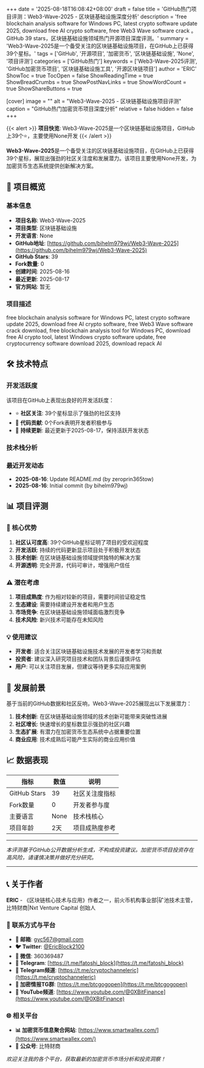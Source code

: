 +++
date = '2025-08-18T16:08:42+08:00'
draft = false
title = 'GitHub热门项目评测：Web3-Wave-2025 - 区块链基础设施深度分析'
description = 'free blockchain analysis software for Windows PC, latest crypto software update 2025, download free AI crypto software, free Web3 Wave software crack 。GitHub 39 stars，区块链基础设施领域热门开源项目深度评测。'
summary = 'Web3-Wave-2025是一个备受关注的区块链基础设施项目，在GitHub上已获得39个星标。'
tags = ['GitHub', '开源项目', '加密货币', '区块链基础设施', 'None', '项目评测']
categories = ['GitHub热门']
keywords = ['Web3-Wave-2025评测', 'GitHub加密货币项目', '区块链基础设施工具', '开源区块链项目']
author = 'ERIC'
ShowToc = true
TocOpen = false
ShowReadingTime = true
ShowBreadCrumbs = true
ShowPostNavLinks = true
ShowWordCount = true
ShowShareButtons = true

[cover]
image = ""
alt = "Web3-Wave-2025 - 区块链基础设施项目评测"
caption = "GitHub热门加密货币项目深度分析"
relative = false
hidden = false
+++

{{< alert >}}
**项目快览**: Web3-Wave-2025是一个区块链基础设施项目，GitHub上39个⭐，主要使用None开发
{{< /alert >}}

**Web3-Wave-2025**是一个备受关注的区块链基础设施项目，在GitHub上已获得39个星标，展现出强劲的社区关注度和发展潜力。该项目主要使用None开发，为加密货币生态系统提供创新解决方案。

## 🎯 项目概览

### 基本信息
- **项目名称**: Web3-Wave-2025
- **项目类型**: 区块链基础设施
- **开发语言**: None
- **GitHub地址**: [https://github.com/bihelm979wj/Web3-Wave-2025](https://github.com/bihelm979wj/Web3-Wave-2025)
- **GitHub Stars**: 39
- **Fork数量**: 0
- **创建时间**: 2025-08-16
- **最近更新**: 2025-08-17
- **官方网站**: 暂无

### 项目描述
free blockchain analysis software for Windows PC, latest crypto software update 2025, download free AI crypto software, free Web3 Wave software crack download, free blockchain analysis tool for Windows PC, download free AI crypto tool, latest Windows crypto software update, free cryptocurrency software download 2025, download repack AI

## 🛠️ 技术特点

### 开发活跃度
该项目在GitHub上表现出良好的开发活跃度：
- ⭐ **社区关注**: 39个星标显示了强劲的社区支持
- 🔄 **代码贡献**: 0个Fork表明开发者积极参与
- 📅 **持续更新**: 最近更新于2025-08-17，保持活跃开发状态

### 技术栈分析

### 最近开发动态
- **2025-08-16**: Update README.md (by zeroprin365tow)
- **2025-08-16**: Initial commit (by bihelm979wj)


## 📊 项目评测

### 🎯 核心优势
1. **社区认可度高**: 39个GitHub星标证明了项目的受欢迎程度
2. **开发活跃**: 持续的代码更新显示项目处于积极开发状态
3. **技术创新**: 在区块链基础设施领域提供独特的解决方案
4. **开源透明**: 完全开源，代码可审计，增强用户信任

### ⚠️ 潜在考虑
1. **项目成熟度**: 作为相对较新的项目，需要时间验证稳定性
2. **生态建设**: 需要持续建设开发者和用户生态
3. **市场竞争**: 在区块链基础设施领域面临激烈竞争
4. **技术风险**: 新兴技术可能存在未知风险

### 💡 使用建议
- **开发者**: 适合关注区块链基础设施技术发展的开发者学习和贡献
- **投资者**: 建议深入研究项目技术和团队背景后谨慎评估
- **用户**: 可以关注项目发展，但建议等待更多实际应用案例

## 🔮 发展前景

基于当前的GitHub数据和社区反响，Web3-Wave-2025展现出以下发展潜力：

1. **技术创新**: 在区块链基础设施领域的技术创新可能带来突破性进展
2. **社区增长**: 快速增长的星标数显示强劲的社区兴趣
3. **生态扩展**: 有潜力在加密货币生态系统中占据重要位置
4. **商业应用**: 技术成熟后可能产生实际的商业应用价值

## 📈 数据表现

| 指标 | 数值 | 说明 |
|------|------|------|
| GitHub Stars | 39 | 社区关注度指标 |
| Fork数量 | 0 | 开发者参与度 |
| 主要语言 | None | 技术栈核心 |
| 项目年龄 | 2天 | 项目成熟度参考 |

---

*本评测基于GitHub公开数据分析生成，不构成投资建议。加密货币项目投资存在高风险，请谨慎决策并做好充分研究。*

---

## 📞 关于作者

**ERIC** - 《区块链核心技术与应用》作者之一，前火币机构事业部|矿池技术主管，比特财商|Nxt Venture Capital 创始人

### 🔗 联系方式与平台

- **📧 邮箱**: [gyc567@gmail.com](mailto:gyc567@gmail.com)
- **🐦 Twitter**: [@EricBlock2100](https://twitter.com/EricBlock2100)
- **💬 微信**: 360369487
- **📱 Telegram**: [https://t.me/fatoshi_block](https://t.me/fatoshi_block)
- **📢 Telegram频道**: [https://t.me/cryptochanneleric](https://t.me/cryptochanneleric)
- **👥 加密情报TG群**: [https://t.me/btcgogopen](https://t.me/btcgogopen)
- **🎥 YouTube频道**: [https://www.youtube.com/@0XBitFinance](https://www.youtube.com/@0XBitFinance)

### 🌐 相关平台

- **📊 加密货币信息聚合网站**: [https://www.smartwallex.com/](https://www.smartwallex.com/)
- **📖 公众号**: 比特财商

*欢迎关注我的各个平台，获取最新的加密货币市场分析和投资洞察！*
